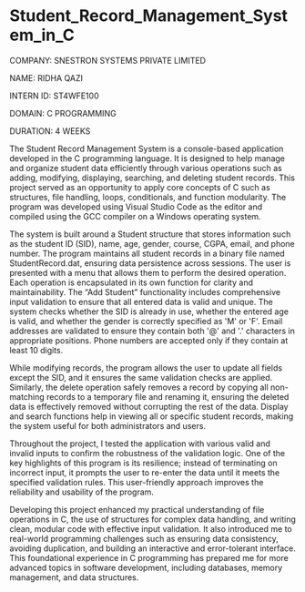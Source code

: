 # Student_Record_Management_System_in_C

COMPANY: SNESTRON SYSTEMS PRIVATE LIMITED

NAME: RIDHA QAZI

INTERN ID: ST4WFE100

DOMAIN: C PROGRAMMING

DURATION: 4 WEEKS


The Student Record Management System is a console-based application developed in the C programming language. It is designed to help manage and organize student data efficiently through various operations such as adding, modifying, displaying, searching, and deleting student records. This project served as an opportunity to apply core concepts of C such as structures, file handling, loops, conditionals, and function modularity. The program was developed using Visual Studio Code as the editor and compiled using the GCC compiler on a Windows operating system.

The system is built around a Student structure that stores information such as the student ID (SID), name, age, gender, course, CGPA, email, and phone number. The program maintains all student records in a binary file named StudentRecord.dat, ensuring data persistence across sessions. The user is presented with a menu that allows them to perform the desired operation. Each operation is encapsulated in its own function for clarity and maintainability. The “Add Student” functionality includes comprehensive input validation to ensure that all entered data is valid and unique. The system checks whether the SID is already in use, whether the entered age is valid, and whether the gender is correctly specified as 'M' or 'F'. Email addresses are validated to ensure they contain both '@' and '.' characters in appropriate positions. Phone numbers are accepted only if they contain at least 10 digits.

While modifying records, the program allows the user to update all fields except the SID, and it ensures the same validation checks are applied. Similarly, the delete operation safely removes a record by copying all non-matching records to a temporary file and renaming it, ensuring the deleted data is effectively removed without corrupting the rest of the data. Display and search functions help in viewing all or specific student records, making the system useful for both administrators and users.

Throughout the project, I tested the application with various valid and invalid inputs to confirm the robustness of the validation logic. One of the key highlights of this program is its resilience; instead of terminating on incorrect input, it prompts the user to re-enter the data until it meets the specified validation rules. This user-friendly approach improves the reliability and usability of the program.

Developing this project enhanced my practical understanding of file operations in C, the use of structures for complex data handling, and writing clean, modular code with effective input validation. It also introduced me to real-world programming challenges such as ensuring data consistency, avoiding duplication, and building an interactive and error-tolerant interface. This foundational experience in C programming has prepared me for more advanced topics in software development, including databases, memory management, and data structures.

